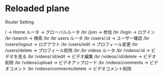 # Reloaded plane

Router Setting

/ -> Home ルータ -> グローバルルータ /br
/join -> 参加 /br
/login -> ログイン /br
/search -> 検索 /br
/br
users ルータ /br
/users/:id -> ユーザー確認 /br
/users/logout -> ログアウト /br
/users/edit -> プロフィール変更 /br
/users/delete -> プロフィール削除 /br
/br
videos ルータ /br
/videos/:id -> ビデオを見る /br
/videos/:id/edit -> ビデオ編集 /br
/videos/:id/delete -> ビデオ削除 /br
/videos/upload -> ビデオアップロード /br
/videos/comments -> ビデオコメント /br
/videos/comments/delete -> ビデオコメント削除 
